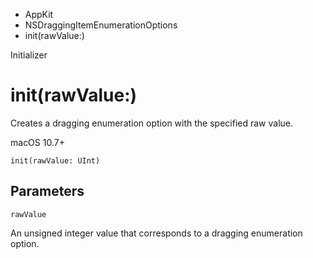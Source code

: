

- AppKit
- NSDraggingItemEnumerationOptions
-  init(rawValue:) 

Initializer

# init(rawValue:)

Creates a dragging enumeration option with the specified raw value.

macOS 10.7+

``` source
init(rawValue: UInt)
```

## Parameters 

`rawValue`  

An unsigned integer value that corresponds to a dragging enumeration option.

